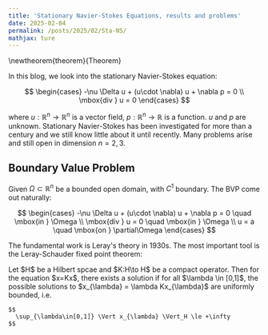 ```yaml
---
title: 'Stationary Navier-Stokes Equations, results and problems'
date: 2025-02-04
permalink: /posts/2025/02/Sta-NS/
mathjax: ture
---
```

\newtheorem{theorem}{Theorem}

In this blog, we look into the stationary Navier-Stokes equation:

$$
\begin{cases}
  -\nu \Delta u + (u\cdot \nabla) u + \nabla p = 0 \\
  \mbox{div } u = 0
\end{cases}
$$

where $u: \mathbb{R}^n\to \mathbb{R}^n$ is a vector field, $p:\mathbb{R}^n \to \mathbb{R}$ is a function. $u$ and $p$ are unknown. 
Stationary Navier-Stokes has been investigated for more than a century and we still know little about it until recently.
Many problems arise and still open in dimension $n=2,3$. 

## Boundary Value Problem

Given $\Omega \subset \mathbb{R}^n$ be a bounded open domain, with $C^1$ boundary. The BVP come out naturally:

$$
\begin{cases}
  -\nu \Delta u + (u\cdot \nabla) u + \nabla p = 0 \quad \mbox{in } \Omega \\
  \mbox{div } u = 0 \quad \mbox{in } \Omega  \\
  u = a \quad \mbox{on } \partial\Omega
\end{cases}
$$

The fundamental work is Leray's theory in 1930s. The most important tool is the Leray-Schauder fixed point theorem:

<div class="theorem" text='Leray-Schauder Theorem'>
    Let $H$ be a Hilbert spcae and $K:H\to H$ be a compact operator. Then for the equation $x=Kx$, there exists a solution if 
    for all $\lambda \in [0,1]$, the possible solutions to $x_{\lambda} = \lambda Kx_{\lambda}$ are uniformly bounded, i.e.

    $$
      \sup_{\lambda\in[0,1]} \Vert x_{\lambda} \Vert_H \le +\infty
    $$
  
</div>
